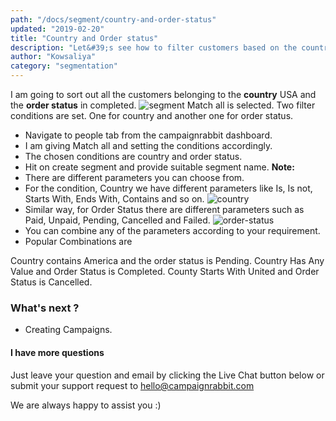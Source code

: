 ```yaml
---
path: "/docs/segment/country-and-order-status"
updated: "2019-02-20"
title: "Country and Order status"
description: "Let&#39;s see how to filter customers based on the country and order status"
author: "Kowsaliya"
category: "segmentation"
---
```

I am going to sort out all the customers belonging to the **country** USA and the **order status** in completed.
![segment](https://raw.githubusercontent.com/shreegowtham27/site-1/dev_v2/src/images/docs/segmentation/segment.png)
Match all is selected.
Two filter conditions are set. One for country and another one for order status.
* Navigate to people tab from the campaignrabbit dashboard.
* I am giving Match all and setting the conditions accordingly.
* The chosen conditions are country and order status.
* Hit on create segment and provide suitable segment name.
**Note:**
* There are different parameters you can choose from.
* For the condition, Country we have different parameters like Is, Is not, Starts With, Ends With, Contains and so on.
![country](https://raw.githubusercontent.com/shreegowtham27/site-1/dev_v2/src/images/docs/segmentation/country.png)
* Similar way, for Order Status there are different parameters such as Paid, Unpaid, Pending, Cancelled and Failed.
![order-status](https://raw.githubusercontent.com/shreegowtham27/site-1/dev_v2/src/images/docs/segmentation/orderstatus.png)
* You can combine any of the parameters according to your requirement.
* Popular Combinations are

Country contains America and the order status is Pending.
Country Has Any Value and Order Status is Completed.
County Starts With United and Order Status is Cancelled.

### What's next ?
* Creating <link-text url="https://docs.campaignrabbit.com/campaigns/how-campaigns-work" target="_blank" rel="noopener">Campaigns.

#### I have more questions

Just leave your question and email by clicking the Live Chat button below or submit your support request to <hello@campaignrabbit.com>

We are always happy to assist you :)
